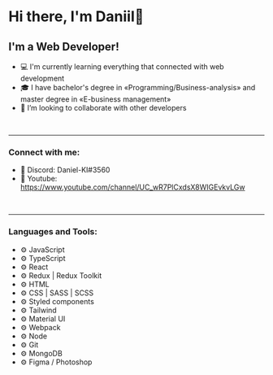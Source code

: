 # Hi there, I'm Daniil👋
## I'm a Web Developer!

- 💻 I'm currently learning everything that connected with web development
- 🎓 I have bachelor's degree in «Programming/Business-analysis» and master degree in «E-business management»
- 👯 I’m looking to collaborate with other developers

<br />

---
### Connect with me:

- 📌 Discord: Daniel-KI#3560
- 📌 Youtube: https://www.youtube.com/channel/UC_wR7PlCxdsX8WIGEvkvLGw

<br />

---
### Languages and Tools:


- ⚙️ JavaScript
- ⚙️ TypeScript
- ⚙️ React
- ⚙️ Redux | Redux Toolkit
- ⚙️ HTML
- ⚙️ CSS | SASS | SCSS
- ⚙️ Styled components
- ⚙️ Tailwind
- ⚙️ Material UI
- ⚙️ Webpack
- ⚙️ Node
- ⚙️ Git
- ⚙️ MongoDB
- ⚙️ Figma / Photoshop

